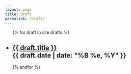 ```yaml
---
layout: page
title: Draft
permalink: /draft/
---
```


<div class="posts">
  <ul>
  {% for draft in site.drafts %}
    <article class="draft">
      <h2>
        <li>
          <a href="{{ site.baseurl }}{{ draft.url }}">{{ draft.title }}</a>
          <div class="post-date">{{ draft.date | date: "%B %e, %Y" }}</div>
        </li>
      </h2>
    </article>
    {% endfor %}
  </ul>
</div>
